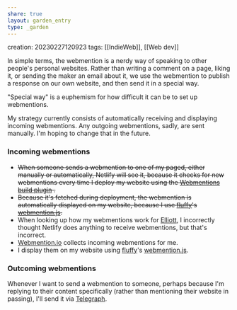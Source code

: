 ```yaml
---
share: true
layout: garden_entry
type: _garden
---
```

creation: 20230227120923
tags: [[IndieWeb]], [[Web dev]]

In simple terms, the webmention is a nerdy way of speaking to other people's personal websites. Rather than writing a comment on a page, liking it, or sending the maker an email about it, we use the webmention to publish a response on our own website, and then send it in a special way.

"Special way" is a euphemism for how difficult it can be to set up webmentions.

My strategy currently consists of automatically receiving and displaying incoming webmentions. Any outgoing webmentions, sadly, are sent manually. I'm hoping to change that in the future.

### Incoming webmentions
- ~~When someone sends a webmention to one of my paged, either manually or automatically, Netlify will see it, because it checks for new webmentions every time I deploy my website using the [Webmentions build plugin](https://www.netlify.com/integrations/community-built/webmentions-build-plugin/) .~~
- ~~Because it's fetched during deployment, the webmention is automatically displayed on my website, because I use [fluffy](http://beesbuzz.biz/)'s [webmention.js](https://github.com/PlaidWeb/webmention.js).~~
- When looking up how my webmentions work for [Elliott](https://elliott.computer/), I incorrectly thought Netlify does anything to receive webmentions, but that's incorrect.
- [Webmention.io](https://webmention.io/) collects incoming webmentions for me.
- I display them on my website using [fluffy](http://beesbuzz.biz/)'s [webmention.js](https://github.com/PlaidWeb/webmention.js).

### Outcoming webmentions
Whenever I want to send a webmention to someone, perhaps because I'm replying to their content specifically (rather than mentioning their website in passing), I'll send it via [Telegraph](https://telegraph.p3k.io/).